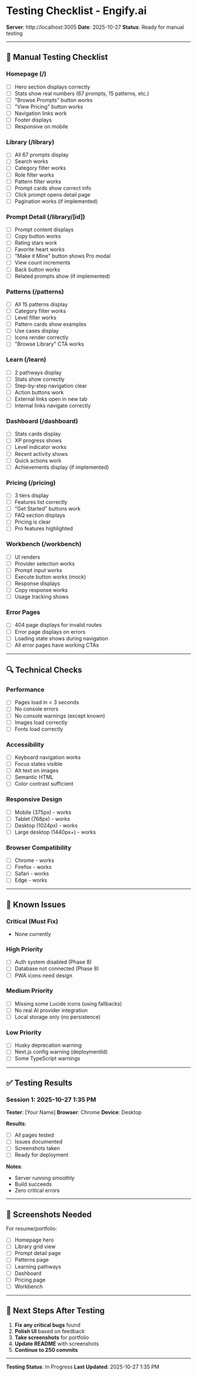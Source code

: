 # Testing Checklist - Engify.ai

**Server**: http://localhost:3005
**Date**: 2025-10-27
**Status**: Ready for manual testing

---

## 🧪 **Manual Testing Checklist**

### Homepage (/)

- [ ] Hero section displays correctly
- [ ] Stats show real numbers (67 prompts, 15 patterns, etc.)
- [ ] "Browse Prompts" button works
- [ ] "View Pricing" button works
- [ ] Navigation links work
- [ ] Footer displays
- [ ] Responsive on mobile

### Library (/library)

- [ ] All 67 prompts display
- [ ] Search works
- [ ] Category filter works
- [ ] Role filter works
- [ ] Pattern filter works
- [ ] Prompt cards show correct info
- [ ] Click prompt opens detail page
- [ ] Pagination works (if implemented)

### Prompt Detail (/library/[id])

- [ ] Prompt content displays
- [ ] Copy button works
- [ ] Rating stars work
- [ ] Favorite heart works
- [ ] "Make it Mine" button shows Pro modal
- [ ] View count increments
- [ ] Back button works
- [ ] Related prompts show (if implemented)

### Patterns (/patterns)

- [ ] All 15 patterns display
- [ ] Category filter works
- [ ] Level filter works
- [ ] Pattern cards show examples
- [ ] Use cases display
- [ ] Icons render correctly
- [ ] "Browse Library" CTA works

### Learn (/learn)

- [ ] 2 pathways display
- [ ] Stats show correctly
- [ ] Step-by-step navigation clear
- [ ] Action buttons work
- [ ] External links open in new tab
- [ ] Internal links navigate correctly

### Dashboard (/dashboard)

- [ ] Stats cards display
- [ ] XP progress shows
- [ ] Level indicator works
- [ ] Recent activity shows
- [ ] Quick actions work
- [ ] Achievements display (if implemented)

### Pricing (/pricing)

- [ ] 3 tiers display
- [ ] Features list correctly
- [ ] "Get Started" buttons work
- [ ] FAQ section displays
- [ ] Pricing is clear
- [ ] Pro features highlighted

### Workbench (/workbench)

- [ ] UI renders
- [ ] Provider selection works
- [ ] Prompt input works
- [ ] Execute button works (mock)
- [ ] Response displays
- [ ] Copy response works
- [ ] Usage tracking shows

### Error Pages

- [ ] 404 page displays for invalid routes
- [ ] Error page displays on errors
- [ ] Loading state shows during navigation
- [ ] All error pages have working CTAs

---

## 🔍 **Technical Checks**

### Performance

- [ ] Pages load in < 3 seconds
- [ ] No console errors
- [ ] No console warnings (except known)
- [ ] Images load correctly
- [ ] Fonts load correctly

### Accessibility

- [ ] Keyboard navigation works
- [ ] Focus states visible
- [ ] Alt text on images
- [ ] Semantic HTML
- [ ] Color contrast sufficient

### Responsive Design

- [ ] Mobile (375px) - works
- [ ] Tablet (768px) - works
- [ ] Desktop (1024px) - works
- [ ] Large desktop (1440px+) - works

### Browser Compatibility

- [ ] Chrome - works
- [ ] Firefox - works
- [ ] Safari - works
- [ ] Edge - works

---

## 🐛 **Known Issues**

### Critical (Must Fix)

- None currently

### High Priority

- [ ] Auth system disabled (Phase 8)
- [ ] Database not connected (Phase 8)
- [ ] PWA icons need design

### Medium Priority

- [ ] Missing some Lucide icons (using fallbacks)
- [ ] No real AI provider integration
- [ ] Local storage only (no persistence)

### Low Priority

- [ ] Husky deprecation warning
- [ ] Next.js config warning (deploymentId)
- [ ] Some TypeScript warnings

---

## ✅ **Testing Results**

### Session 1: 2025-10-27 1:35 PM

**Tester**: [Your Name]
**Browser**: Chrome
**Device**: Desktop

**Results**:

- [ ] All pages tested
- [ ] Issues documented
- [ ] Screenshots taken
- [ ] Ready for deployment

**Notes**:

- Server running smoothly
- Build succeeds
- Zero critical errors

---

## 📸 **Screenshots Needed**

For resume/portfolio:

- [ ] Homepage hero
- [ ] Library grid view
- [ ] Prompt detail page
- [ ] Patterns page
- [ ] Learning pathways
- [ ] Dashboard
- [ ] Pricing page
- [ ] Workbench

---

## 🚀 **Next Steps After Testing**

1. **Fix any critical bugs** found
2. **Polish UI** based on feedback
3. **Take screenshots** for portfolio
4. **Update README** with screenshots
5. **Continue to 250 commits**

---

**Testing Status**: In Progress
**Last Updated**: 2025-10-27 1:35 PM
